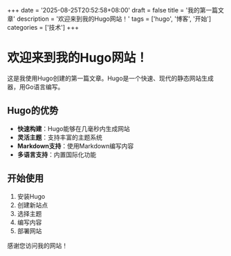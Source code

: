 +++
date = '2025-08-25T20:52:58+08:00'
draft = false
title = '我的第一篇文章'
description = '欢迎来到我的Hugo网站！'
tags = ['hugo', '博客', '开始']
categories = ['技术']
+++

# 欢迎来到我的Hugo网站！

这是我使用Hugo创建的第一篇文章。Hugo是一个快速、现代的静态网站生成器，用Go语言编写。

## Hugo的优势

- **快速构建**：Hugo能够在几毫秒内生成网站
- **灵活主题**：支持丰富的主题系统
- **Markdown支持**：使用Markdown编写内容
- **多语言支持**：内置国际化功能

## 开始使用

1. 安装Hugo
2. 创建新站点
3. 选择主题
4. 编写内容
5. 部署网站

感谢您访问我的网站！
